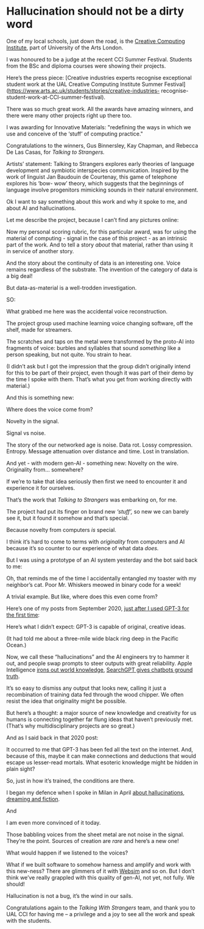 # Hallucination should not be a dirty word

One of my local schools, just down the road, is the [Creative Computing
Institute](https://www.arts.ac.uk/creative-computing-institute), part of
University of the Arts London.

I was honoured to be a judge at the recent CCI Summer Festival. Students from
the BSc and diploma courses were showing their projects.

Here’s the press piece: [Creative industries experts recognise exceptional
student work at the UAL Creative Computing Institute Summer
Festival](https://www.arts.ac.uk/students/stories/creative-industries-
recognise-student-work-at-CCI-summer-festival).

There was so much great work. All the awards have amazing winners, and there
were many other projects right up there too.

I was awarding for Innovative Materials: "redefining the ways in which we use
and conceive of the ‘stuff’ of computing practice."

Congratulations to the winners, Gus Binnersley, Kay Chapman, and Rebecca De
Las Casas, for _Talking to Strangers._

Artists’ statement: Talking to Strangers explores early theories of language
development and symbiotic interspecies communication. Inspired by the work of
linguist Jan Baudouin de Courtenay, this game of telephone explores his ‘bow-
wow’ theory, which suggests that the beginnings of language involve
progenitors mimicking sounds in their natural environment.

Ok I want to say something about this work and why it spoke to me, and about
AI and hallucinations.

Let me describe the project, because I can’t find any pictures online:

Now my personal scoring rubric, for this particular award, was for using the
material of computing - signal in the case of this project - as an intrinsic
part of the work. And to tell a story _about_ that material, rather than using
it in service of another story.

And the story about the continuity of data is an interesting one. Voice
remains regardless of the substrate. The invention of the category of data is
a big deal!

But data-as-material is a well-trodden investigation.

SO:

What grabbed me here was the accidental voice reconstruction.

The project group used machine learning voice changing software, off the
shelf, made for streamers.

The scratches and taps on the metal were transformed by the proto-AI into
fragments of voice: burbles and syllables that sound _something_ like a person
speaking, but not quite. You strain to hear.

(I didn’t ask but I got the impression that the group didn’t originally intend
for this to be part of their project, even though it was part of their demo by
the time I spoke with them. That’s what you get from working directly with
material.)

And this is something new:

Where does the voice come from?

Novelty in the signal.

Signal vs noise.

The story of the our networked age is noise. Data rot. Lossy compression.
Entropy. Message attenuation over distance and time. Lost in translation.

And yet - with modern gen-AI - something new: Novelty on the wire. Originality
from… somewhere?

If we’re to take that idea seriously then first we need to encounter it and
experience it for ourselves.

That’s the work that _Talking to Strangers_ was embarking on, for me.

The project had put its finger on brand new _‘stuff’,_ so new we can barely
see it, but it found it somehow and that’s special.

Because novelty from computers _is_ special.

I think it’s hard to come to terms with _originality_ from computers and AI
because it’s so counter to our experience of what data _does._

But I was using a prototype of an AI system yesterday and the bot said back to
me:

Oh, that reminds me of the time I accidentally entangled my toaster with my
neighbor’s cat. Poor Mr. Whiskers meowed in binary code for a week!

A trivial example. But like, where does this even come from?

Here’s one of my posts from September 2020, [just after I used GPT-3 for the
first time](/home/2020/09/04/idea_machine):

Here’s what I didn’t expect: GPT-3 is capable of original, creative ideas.

(It had told me about a three-mile wide black ring deep in the Pacific Ocean.)

Now, we call these “hallucinations” and the AI engineers try to hammer it out,
and people swap prompts to steer outputs with great reliability. Apple
Intelligence [irons out world knowledge](/home/2024/06/11/siri), [SearchGPT
gives chatbots ground truth](https://openai.com/index/searchgpt-prototype/).

It’s so easy to dismiss any output that looks new, calling it just a
recombination of training data fed through the wood chipper. We often resist
the idea that originality might be possible.

But here’s a thought: a major source of new knowledge and creativity for us
humans is connecting together far flung ideas that haven’t previously met.
(That’s why multidisciplinary projects are so great.)

And as I said back in that 2020 post:

It occurred to me that GPT-3 has been fed all the text on the internet. And,
because of this, maybe it can make connections and deductions that would
escape us lesser-read mortals. What esoteric knowledge might be hidden in
plain sight?

So, just in how it’s trained, the conditions are there.

I began my defence when I spoke in Milan in April [about hallucinations,
dreaming and fiction](/home/2024/05/03/dreaming).

And

I am even more convinced of it today.

Those babbling voices from the sheet metal are not noise in the signal.
They’re the point. Sources of creation are _rare_ and here’s a new one!

What would happen if we listened to the voices?

What if we built software to somehow harness and amplify and work with this
new-ness? There are glimmers of it with [Websim](https://websim.ai) and so on.
But I don’t think we’ve really grappled with this quality of gen-AI, not yet,
not fully. We should!

Hallucination is not a bug, it’s the wind in our sails.

Congratulations again to the _Talking With Strangers_ team, and thank you to
UAL CCI for having me – a privilege and a joy to see all the work and speak
with the students.
